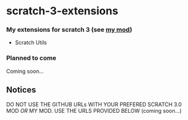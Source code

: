 # scratch-3-extensions
### My extensions for scratch 3 (see [my mod](https://learn-devtime.web.app/blocks))

* Scratch Utils

### Planned to come

Coming soon...

## Notices

DO NOT USE THE GITHUB URLs WITH YOUR PREFERED SCRATCH 3.0 MOD _OR_ MY MOD. USE THE URLS PROVIDED BELOW (coming soon...)
